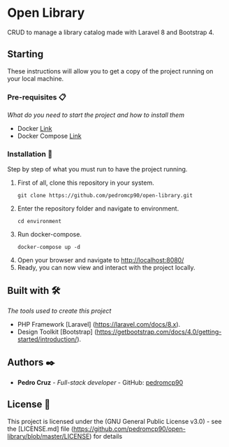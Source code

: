 # Open Library 

CRUD to manage a library catalog made with Laravel 8 and Bootstrap 4.

## Starting

These instructions will allow you to get a copy of the project running on your local machine.

### Pre-requisites 📋

_What do you need to start the project and how to install them_

* Docker [Link](https://docs.docker.com/desktop/)
* Docker Compose [Link](https://docs.docker.com/compose/install/)

### Installation 🔧

Step by step of what you must run to have the project running.

 1. First of all, clone this repository in your system.
    ```
    git clone https://github.com/pedromcp90/open-library.git
    ```
 2. Enter the repository folder and navigate to environment.
    ```
    cd environment
    ```
 3. Run docker-compose.
    ```
    docker-compose up -d
    ```
 5. Open your browser and navigate to [http://localhost:8080/](http://localhost:8080/)
 6. Ready, you can now view and interact with the project locally.

## Built with 🛠️

_The tools used to create this project_

* PHP Framework [Laravel] (https://laravel.com/docs/8.x).
* Design Toolkit [Bootstrap] (https://getbootstrap.com/docs/4.0/getting-started/introduction/).

## Authors ✒️

* **Pedro Cruz** - *Full-stack developer* - GitHub: [pedromcp90](https://github.com/pedromcp90)

## License 📄

This project is licensed under the (GNU General Public License v3.0) - see the [LICENSE.md] file (https://github.com/pedromcp90/open-library/blob/master/LICENSE) for details
